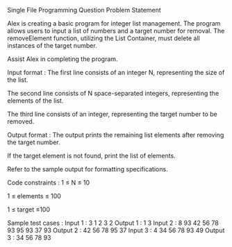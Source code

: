 Single File Programming Question
Problem Statement



Alex is creating a basic program for integer list management. The program allows users to input a list of numbers and a target number for removal. The removeElement function, utilizing the List Container, must delete all instances of the target number.



Assist Alex in completing the program.

Input format :
The first line consists of an integer N, representing the size of the list.

The second line consists of N space-separated integers, representing the elements of the list.

The third line consists of an integer, representing the target number to be removed.

Output format :
The output prints the remaining list elements after removing the target number.

If the target element is not found, print the list of elements.



Refer to the sample output for formatting specifications.

Code constraints :
1 ≤ N ≤ 10

1 ≤ elements ≤ 100

1 ≤ target ≤100

Sample test cases :
Input 1 :
3
1 2 3
2
Output 1 :
1 3 
Input 2 :
8
93 42 56 78 93 95 93 37
93
Output 2 :
42 56 78 95 37 
Input 3 :
4
34 56 78 93
49
Output 3 :
34 56 78 93 